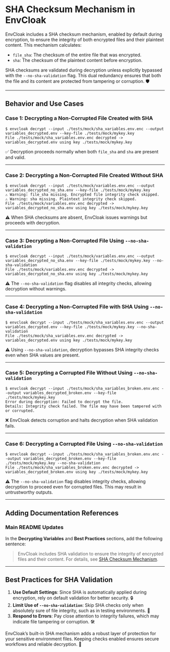 # SHA Checksum Mechanism in EnvCloak

EnvCloak includes a SHA checksum mechanism, enabled by default during encryption, to ensure the integrity of both encrypted files and their plaintext content. This mechanism calculates:

- `file_sha`: The checksum of the entire file that was encrypted.
- `sha`: The checksum of the plaintext content before encryption.

SHA checksums are validated during decryption unless explicitly bypassed with the `--no-sha-validation` flag. This dual redundancy ensures that both the file and its content are protected from tampering or corruption. 🛡️

---

## Behavior and Use Cases

### **Case 1: Decrypting a Non-Corrupted File Created with SHA**
```
$ envcloak decrypt --input ./tests/mock/sha_variables.env.enc --output variables_decrypted.env --key-file ./tests/mock/mykey.key
File ./tests/mock/sha_variables.env.enc decrypted -> variables_decrypted.env using key ./tests/mock/mykey.key
```

✅ Decryption proceeds normally when both `file_sha` and `sha` are present and valid.

---

### **Case 2: Decrypting a Non-Corrupted File Created Without SHA**
```
$ envcloak decrypt --input ./tests/mock/variables.env.enc --output variables_decrypted_no_sha.env --key-file ./tests/mock/mykey.key
⚠️ Warning: file_sha missing. Encrypted file integrity check skipped.
⚠️ Warning: sha missing. Plaintext integrity check skipped.
File ./tests/mock/variables.env.enc decrypted -> variables_decrypted_no_sha.env using key ./tests/mock/mykey.key
```

⚠️ When SHA checksums are absent, EnvCloak issues warnings but proceeds with decryption.

---

### **Case 3: Decrypting a Non-Corrupted File Using `--no-sha-validation`**
```
$ envcloak decrypt --input ./tests/mock/variables.env.enc --output variables_decrypted_no_sha.env --key-file ./tests/mock/mykey.key --no-sha-validation
File ./tests/mock/variables.env.enc decrypted -> variables_decrypted_no_sha.env using key ./tests/mock/mykey.key
```

⚠️ The `--no-sha-validation` flag disables all integrity checks, allowing decryption without warnings.

---

### **Case 4: Decrypting a Non-Corrupted File with SHA Using `--no-sha-validation`**
```
$ envcloak decrypt --input ./tests/mock/sha_variables.env.enc --output variables_decrypted.env --key-file ./tests/mock/mykey.key --no-sha-validation
File ./tests/mock/sha_variables.env.enc decrypted -> variables_decrypted.env using key ./tests/mock/mykey.key
```

⚠️ Using `--no-sha-validation`, decryption bypasses SHA integrity checks even when SHA values are present.

---

### **Case 5: Decrypting a Corrupted File Without Using `--no-sha-validation`**
```
$ envcloak decrypt --input ./tests/mock/sha_variables_broken.env.enc --output variables_decrypted_broken.env --key-file ./tests/mock/mykey.key                      
Error during decryption: Failed to decrypt the file.
Details: Integrity check failed. The file may have been tampered with or corrupted.
```

❌ EnvCloak detects corruption and halts decryption when SHA validation fails.

---

### **Case 6: Decrypting a Corrupted File Using `--no-sha-validation`**
```
$ envcloak decrypt --input ./tests/mock/sha_variables_broken.env.enc --output variables_decrypted_broken.env --key-file ./tests/mock/mykey.key --no-sha-validation
File ./tests/mock/sha_variables_broken.env.enc decrypted -> variables_decrypted_broken.env using key ./tests/mock/mykey.key
```

⚠️ The `--no-sha-validation` flag disables integrity checks, allowing decryption to proceed even for corrupted files. This may result in untrustworthy outputs.

---

## Adding Documentation References

### Main README Updates

In the **Decrypting Variables** and **Best Practices** sections, add the following sentence:

> EnvCloak includes SHA validation to ensure the integrity of encrypted files and their content. For details, see [SHA Checksum Mechanism](./docs/sha_checksum.md).

---

## Best Practices for SHA Validation

1. **Use Default Settings**: Since SHA is automatically applied during encryption, rely on default validation for better security. 🔒
2. **Limit Use of `--no-sha-validation`**: Skip SHA checks only when absolutely sure of file integrity, such as in testing environments. 🚧
3. **Respond to Errors**: Pay close attention to integrity failures, which may indicate file tampering or corruption. 🛠️

EnvCloak’s built-in SHA mechanism adds a robust layer of protection for your sensitive environment files. Keeping checks enabled ensures secure workflows and reliable decryption. 💪

